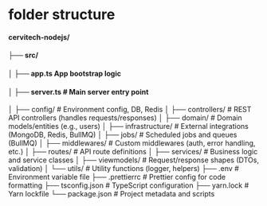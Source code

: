 # folder structure 
#### cervitech-nodejs/
#### ├── src/
#### │ ├── app.ts  App bootstrap logic
#### │ ├── server.ts # Main server entry point
│ ├── config/ # Environment config, DB, Redis
│ ├── controllers/ # REST API controllers (handles requests/responses)
│ ├── domain/ # Domain models/entities (e.g., users)
│ ├── infrastructure/ # External integrations (MongoDB, Redis, BullMQ)
│ ├── jobs/ # Scheduled jobs and queues (BullMQ)
│ ├── middlewares/ # Custom middlewares (auth, error handling, etc.)
│ ├── routes/ # API route definitions
│ ├── services/ # Business logic and service classes
│ ├── viewmodels/ # Request/response shapes (DTOs, validation)
│ └── utils/ # Utility functions (logger, helpers)
├── .env # Environment variable file
├── .prettierrc # Prettier config for code formatting
├── tsconfig.json # TypeScript configuration
├── yarn.lock # Yarn lockfile
└── package.json # Project metadata and scripts
